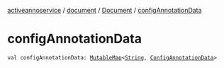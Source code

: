 [activeannoservice](../../index.md) / [document](../index.md) / [Document](index.md) / [configAnnotationData](./config-annotation-data.md)

# configAnnotationData

`val configAnnotationData: `[`MutableMap`](https://kotlinlang.org/api/latest/jvm/stdlib/kotlin.collections/-mutable-map/index.html)`<`[`String`](https://kotlinlang.org/api/latest/jvm/stdlib/kotlin/-string/index.html)`, `[`ConfigAnnotationData`](../-config-annotation-data/index.md)`>`